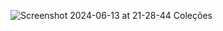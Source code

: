 ![Screenshot 2024-06-13 at 21-28-44 Coleções](https://github.com/daniloopinheiro/msft-learn-collections-fund-github-copilot/assets/64677271/0b880518-ee11-49b6-b1fd-59e2c6f5678a)
